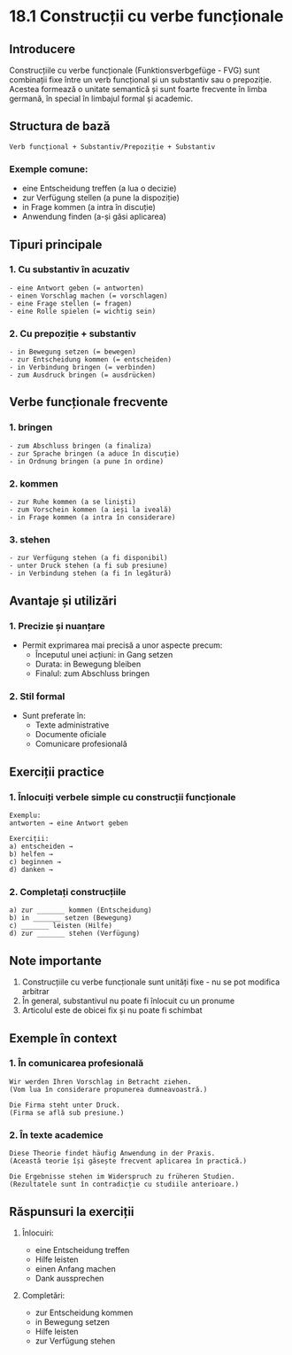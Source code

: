 # 18.1 Construcții cu verbe funcționale

## Introducere
Construcțiile cu verbe funcționale (Funktionsverbgefüge - FVG) sunt combinații fixe între un verb funcțional și un substantiv sau o prepoziție. Acestea formează o unitate semantică și sunt foarte frecvente în limba germană, în special în limbajul formal și academic.

## Structura de bază
```
Verb funcțional + Substantiv/Prepoziție + Substantiv
```

### Exemple comune:
- eine Entscheidung treffen (a lua o decizie)
- zur Verfügung stellen (a pune la dispoziție)
- in Frage kommen (a intra în discuție)
- Anwendung finden (a-și găsi aplicarea)

## Tipuri principale

### 1. Cu substantiv în acuzativ
```
- eine Antwort geben (= antworten)
- einen Vorschlag machen (= vorschlagen)
- eine Frage stellen (= fragen)
- eine Rolle spielen (= wichtig sein)
```

### 2. Cu prepoziție + substantiv
```
- in Bewegung setzen (= bewegen)
- zur Entscheidung kommen (= entscheiden)
- in Verbindung bringen (= verbinden)
- zum Ausdruck bringen (= ausdrücken)
```

## Verbe funcționale frecvente

### 1. bringen
```
- zum Abschluss bringen (a finaliza)
- zur Sprache bringen (a aduce în discuție)
- in Ordnung bringen (a pune în ordine)
```

### 2. kommen
```
- zur Ruhe kommen (a se liniști)
- zum Vorschein kommen (a ieși la iveală)
- in Frage kommen (a intra în considerare)
```

### 3. stehen
```
- zur Verfügung stehen (a fi disponibil)
- unter Druck stehen (a fi sub presiune)
- in Verbindung stehen (a fi în legătură)
```

## Avantaje și utilizări

### 1. Precizie și nuanțare
- Permit exprimarea mai precisă a unor aspecte precum:
  - Începutul unei acțiuni: in Gang setzen
  - Durata: in Bewegung bleiben
  - Finalul: zum Abschluss bringen

### 2. Stil formal
- Sunt preferate în:
  - Texte administrative
  - Documente oficiale
  - Comunicare profesională

## Exerciții practice

### 1. Înlocuiți verbele simple cu construcții funcționale
```
Exemplu: 
antworten → eine Antwort geben

Exerciții:
a) entscheiden → 
b) helfen → 
c) beginnen → 
d) danken → 
```

### 2. Completați construcțiile
```
a) zur _______ kommen (Entscheidung)
b) in _______ setzen (Bewegung)
c) _______ leisten (Hilfe)
d) zur _______ stehen (Verfügung)
```

## Note importante
1. Construcțiile cu verbe funcționale sunt unități fixe - nu se pot modifica arbitrar
2. În general, substantivul nu poate fi înlocuit cu un pronume
3. Articolul este de obicei fix și nu poate fi schimbat

## Exemple în context

### 1. În comunicarea profesională
```
Wir werden Ihren Vorschlag in Betracht ziehen.
(Vom lua în considerare propunerea dumneavoastră.)

Die Firma steht unter Druck.
(Firma se află sub presiune.)
```

### 2. În texte academice
```
Diese Theorie findet häufig Anwendung in der Praxis.
(Această teorie își găsește frecvent aplicarea în practică.)

Die Ergebnisse stehen im Widerspruch zu früheren Studien.
(Rezultatele sunt în contradicție cu studiile anterioare.)
```

## Răspunsuri la exerciții
1. Înlocuiri:
   - eine Entscheidung treffen
   - Hilfe leisten
   - einen Anfang machen
   - Dank aussprechen

2. Completări:
   - zur Entscheidung kommen
   - in Bewegung setzen
   - Hilfe leisten
   - zur Verfügung stehen
